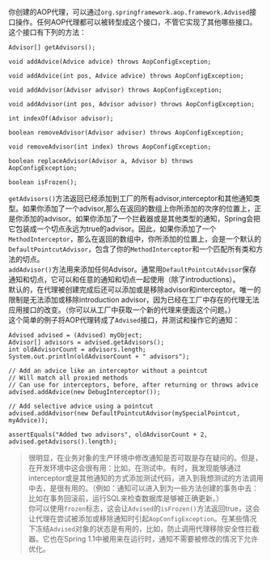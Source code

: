 你创建的AOP代理，可以通过`org.springframework.aop.framework.Advised`接口操作。任何AOP代理都可以被转型成这个接口，不管它实现了其他哪些接口。这个接口有下列的方法：

```
Advisor[] getAdvisors();

void addAdvice(Advice advice) throws AopConfigException;

void addAdvice(int pos, Advice advice) throws AopConfigException;

void addAdvisor(Advisor advisor) throws AopConfigException;

void addAdvisor(int pos, Advisor advisor) throws AopConfigException;

int indexOf(Advisor advisor);

boolean removeAdvisor(Advisor advisor) throws AopConfigException;

void removeAdvisor(int index) throws AopConfigException;

boolean replaceAdvisor(Advisor a, Advisor b) throws AopConfigException;

boolean isFrozen();
```
`getAdvisors()`方法返回已经添加到工厂的所有advisor,interceptor和其他通知类型。如果你添加了一个advisor,那么在返回的数组上你所添加的次序的位置上，正是你添加的advisor。如果你添加了一个拦截器或是其他类型的通知，Spring会把它包装成一个切点永远为true的advisor。因此，如果你添加了一个`MethodInterceptor`，那么在返回的数组中，你所添加的位置上，会是一个默认的`DefaultPointcutAdvisor`，包含了你的`MethodInterceptor`和一个匹配所有类和方法的切点。  
`addAdvisor()`方法用来添加任何Advisor。通常用`DefaultPointcutAdvisor`保存通知和切点，它可以和任意的通知和切点一起使用（除了introductions）。  
默认的，在代理被创建完成后还可以添加或是移除advisor和interceptor。唯一的限制是无法添加或移除introduction advisor，因为已经在工厂中存在的代理无法应用接口的改变。（你可以从工厂中获取一个新的代理来便面这个问题。）  
这个简单的例子将AOP代理转成了`Advised`接口，并测试和操作它的通知：

```
Advised advised = (Advised) myObject;
Advisor[] advisors = advised.getAdvisors();
int oldAdvisorCount = advisors.length;
System.out.println(oldAdvisorCount + " advisors");

// Add an advice like an interceptor without a pointcut
// Will match all proxied methods
// Can use for interceptors, before, after returning or throws advice
advised.addAdvice(new DebugInterceptor());

// Add selective advice using a pointcut
advised.addAdvisor(new DefaultPointcutAdvisor(mySpecialPointcut, myAdvice));

assertEquals("Added two advisors", oldAdvisorCount + 2, advised.getAdvisors().length);
```
>很明显，在业务对象的生产环境中修改通知是否可取是存在疑问的。但是，在开发环境中这会很有用：比如，在测试中。有时，我发现能够通过interceptor或是其他通知的方式添加测试代码，进入到我想测试的方法调用中去，是很有用的。（例如：通知可以进入到为一些方法创建的事务中去：比如在事务回滚前，运行SQL来检查数据库是够被正确更新。）  
你可以使用`frozen`标志，这会让`Advised`的`isFrozen()`方法返回true，这会让代理在尝试被添加或移除通知时引起`AopConfigException`。在某些情况下冻结`Advised`对象的状态是有用的，比如，防止调用代理移除安全性拦截器。它也在Spring 1.1中被用来在运行时，通知不需要被修改的情况下允许优化。